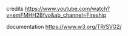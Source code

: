 credits
https://www.youtube.com/watch?v=emFMHH2Bfvo&ab_channel=Fireship

documentation
https://www.w3.org/TR/SVG2/
